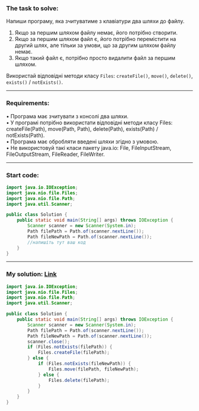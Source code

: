 ### **The task to solve:**  

Напиши програму, яка зчитуватиме з клавіатури два шляхи до файлу.  
1. Якщо за першим шляхом файлу немає, його потрібно створити.  
2. Якщо за першим шляхом файл є, його потрібно перемістити на другий шлях, але тільки за умови, що за другим шляхом файлу немає.  
3. Якщо такий файл є, потрібно просто видалити файл за першим шляхом.  

Використай відповідні методи класу `Files`: `createFile()`, `move()`, `delete()`, `exists()` / `notExists()`.

---

### **Requirements:**  

• Програма має зчитувати з консолі два шляхи.  
• У програмі потрібно використати відповідні методи класу Files: createFile(Path), move(Path, Path), delete(Path), exists(Path) / notExists(Path).  
• Програма має обробляти введені шляхи згідно з умовою.  
• Не використовуй такі класи пакету java.іо: File, FilelnputStream, FileOutputStream, FileReader, FileWriter.

---

### **Start code:**  

```java
import java.io.IOException;
import java.nio.file.Files;
import java.nio.file.Path;
import java.util.Scanner;

public class Solution {
    public static void main(String[] args) throws IOException {
        Scanner scanner = new Scanner(System.in);
        Path filePath = Path.of(scanner.nextLine());
        Path fileNewPath = Path.of(scanner.nextLine());
        //напишіть тут ваш код
    }
}
```

---

### **My solution: [Link](./src/Solution.java)**  

```java
import java.io.IOException;
import java.nio.file.Files;
import java.nio.file.Path;
import java.util.Scanner;

public class Solution {
    public static void main(String[] args) throws IOException {
        Scanner scanner = new Scanner(System.in);
        Path filePath = Path.of(scanner.nextLine());
        Path fileNewPath = Path.of(scanner.nextLine());
        scanner.close();
        if (Files.notExists(filePath)) {
            Files.createFile(filePath);
        } else {
            if (Files.notExists(fileNewPath)) {
                Files.move(filePath, fileNewPath);
            } else {
                Files.delete(filePath);
            }
        }
    }
}
```
